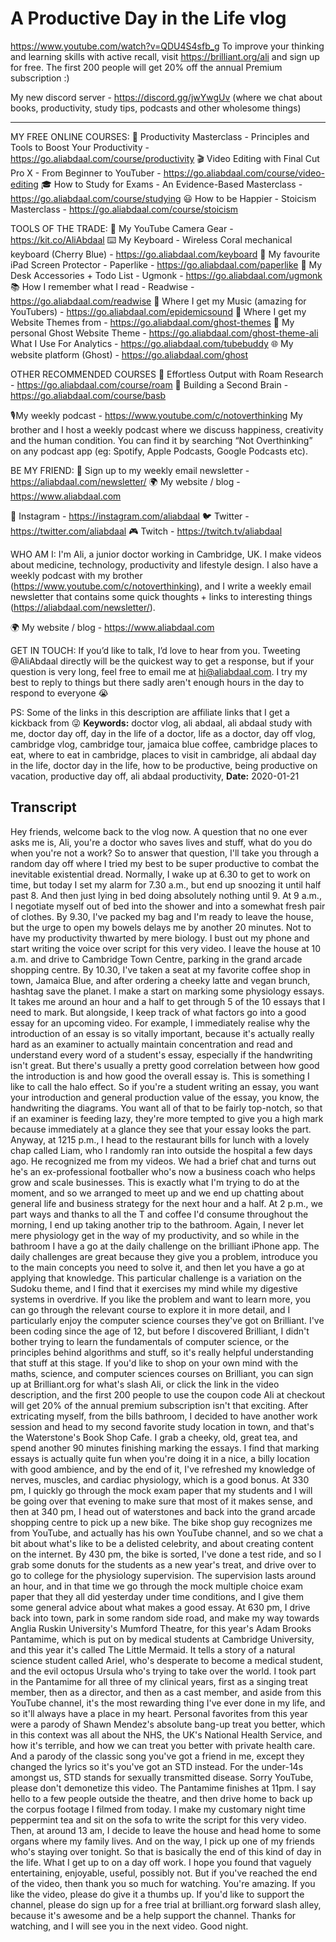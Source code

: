 # A Productive Day in the Life vlog
https://www.youtube.com/watch?v=QDU4S4sfb_g
To improve your thinking and learning skills with active recall, visit https://brilliant.org/ali and sign up for free. The first 200 people will get 20% off the annual Premium subscription :)

My new discord server - https://discord.gg/jwYwgUv (where we chat about books, productivity, study tips, podcasts and other wholesome things)

--------

MY FREE ONLINE COURSES:
🚀  Productivity Masterclass - Principles and Tools to Boost Your Productivity - https://go.aliabdaal.com/course/productivity
🎬  Video Editing with Final Cut Pro X - From Beginner to YouTuber - https://go.aliabdaal.com/course/video-editing
🎓  How to Study for Exams - An Evidence-Based Masterclass - https://go.aliabdaal.com/course/studying
😃  How to be Happier - Stoicism Masterclass - https://go.aliabdaal.com/course/stoicism

TOOLS OF THE TRADE:
🎥  My YouTube Camera Gear - https://kit.co/AliAbdaal
⌨️  My Keyboard - Wireless Coral mechanical keyboard (Cherry Blue) - https://go.aliabdaal.com/keyboard 
📝  My favourite iPad Screen Protector - Paperlike - https://go.aliabdaal.com/paperlike 
🎒 My Desk Accessories + Todo List - Ugmonk - https://go.aliabdaal.com/ugmonk
📚  How I remember what I read - Readwise - https://go.aliabdaal.com/readwise 
🎵  Where I get my Music (amazing for YouTubers) - https://go.aliabdaal.com/epidemicsound
👻 Where I get my Website Themes from - https://go.aliabdaal.com/ghost-themes
👻 My personal Ghost Website Theme - https://go.aliabdaal.com/ghost-theme-ali
What I Use For Analytics - https://go.aliabdaal.com/tubebuddy
🌐 My website platform (Ghost) - https://go.aliabdaal.com/ghost

OTHER RECOMMENDED COURSES
📔 Effortless Output with Roam Research - https://go.aliabdaal.com/course/roam
📓 Building a Second Brain - https://go.aliabdaal.com/course/basb

🎙My weekly podcast - https://www.youtube.com/c/notoverthinking
My brother and I host a weekly podcast where we discuss happiness, creativity and the human condition. You can find it by searching “Not Overthinking” on any podcast app (eg: Spotify, Apple Podcasts, Google Podcasts etc). 

BE MY FRIEND:
💌 Sign up to my weekly email newsletter - https://aliabdaal.com/newsletter/
🌍 My website / blog - https://www.aliabdaal.com 
 
📸 Instagram - https://instagram.com/aliabdaal
🐦 Twitter - https://twitter.com/aliabdaal
🎮 Twitch - https://twitch.tv/aliabdaal

WHO AM I:
I'm Ali, a junior doctor working in Cambridge, UK. I make videos about medicine, technology, productivity and lifestyle design. I also have a weekly podcast with my brother (https://www.youtube.com/c/notoverthinking), and I write a weekly email newsletter that contains some quick thoughts + links to interesting things (https://aliabdaal.com/newsletter/).

🌍 My website / blog - https://www.aliabdaal.com 

GET IN TOUCH:
If you’d like to talk, I’d love to hear from you. Tweeting @AliAbdaal directly will be the quickest way to get a response, but if your question is very long, feel free to email me at hi@aliabdaal.com. I try my best to reply to things but there sadly aren't enough hours in the day to respond to everyone 😭

PS: Some of the links in this description are affiliate links that I get a kickback from 😜
**Keywords:** doctor vlog, ali abdaal, ali abdaal study with me, doctor day off, day in the life of a doctor, life as a doctor, day off vlog, cambridge vlog, cambridge tour, jamaica blue coffee, cambridge places to eat, where to eat in cambridge, places to visit in cambridge, ali abdaal day in the life, doctor day in the life, how to be productive, being productive on vacation, productive day off, ali abdaal productivity, 
**Date:** 2020-01-21

## Transcript
 Hey friends, welcome back to the vlog now. A question that no one ever asks me is, Ali, you're a doctor who saves lives and stuff, what do you do when you're not a work? So to answer that question, I'll take you through a random day off where I tried my best to be super productive to combat the inevitable existential dread. Normally, I wake up at 6.30 to get to work on time, but today I set my alarm for 7.30 a.m., but end up snoozing it until half past 8. And then just lying in bed doing absolutely nothing until 9. At 9 a.m., I negotiate myself out of bed into the shower and into a somewhat fresh pair of clothes. By 9.30, I've packed my bag and I'm ready to leave the house, but the urge to open my bowels delays me by another 20 minutes. Not to have my productivity thwarted by mere biology. I bust out my phone and start writing the voice over script for this very video. I leave the house at 10 a.m. and drive to Cambridge Town Centre, parking in the grand arcade shopping centre. By 10.30, I've taken a seat at my favorite coffee shop in town, Jamaica Blue, and after ordering a cheeky latte and vegan brunch, hashtag save the planet. I make a start on marking some physiology essays. It takes me around an hour and a half to get through 5 of the 10 essays that I need to mark. But alongside, I keep track of what factors go into a good essay for an upcoming video. For example, I immediately realise why the introduction of an essay is so vitally important, because it's actually really hard as an examiner to actually maintain concentration and read and understand every word of a student's essay, especially if the handwriting isn't great. But there's usually a pretty good correlation between how good the introduction is and how good the overall essay is. This is something I like to call the halo effect. So if you're a student writing an essay, you want your introduction and general production value of the essay, you know, the handwriting the diagrams. You want all of that to be fairly top-notch, so that if an examiner is feeding lazy, they're more tempted to give you a high mark because immediately at a glance they see that your essay looks the part. Anyway, at 1215 p.m., I head to the restaurant bills for lunch with a lovely chap called Liam, who I randomly ran into outside the hospital a few days ago. He recognized me from my videos. We had a brief chat and turns out he's an ex-professional footballer who's now a business coach who helps grow and scale businesses. This is exactly what I'm trying to do at the moment, and so we arranged to meet up and we end up chatting about general life and business strategy for the next hour and a half. At 2 p.m., we part ways and thanks to all the T and coffee I'd consume throughout the morning, I end up taking another trip to the bathroom. Again, I never let mere physiology get in the way of my productivity, and so while in the bathroom I have a go at the daily challenge on the brilliant iPhone app. The daily challenges are great because they give you a problem, introduce you to the main concepts you need to solve it, and then let you have a go at applying that knowledge. This particular challenge is a variation on the Sudoku theme, and I find that it exercises my mind while my digestive systems in overdrive. If you like the problem and want to learn more, you can go through the relevant course to explore it in more detail, and I particularly enjoy the computer science courses they've got on Brilliant. I've been coding since the age of 12, but before I discovered Brilliant, I didn't bother trying to learn the fundamentals of computer science, or the principles behind algorithms and stuff, so it's really helpful understanding that stuff at this stage. If you'd like to shop on your own mind with the maths, science, and computer sciences courses on Brilliant, you can sign up at Brilliant.org for what's slash Ali, or click the link in the video description, and the first 200 people to use the coupon code Ali at checkout will get 20% of the annual premium subscription isn't that exciting. After extricating myself, from the bills bathroom, I decided to have another work session and head to my second favorite study location in town, and that's the Waterstone's Book Shop Cafe. I grab a cheeky, old, great tea, and spend another 90 minutes finishing marking the essays. I find that marking essays is actually quite fun when you're doing it in a nice, a billy location with good ambience, and by the end of it, I've refreshed my knowledge of nerves, muscles, and cardiac physiology, which is a good bonus. At 330 pm, I quickly go through the mock exam paper that my students and I will be going over that evening to make sure that most of it makes sense, and then at 340 pm, I head out of waterstones and back into the grand arcade shopping centre to pick up a new bike. The bike shop guy recognizes me from YouTube, and actually has his own YouTube channel, and so we chat a bit about what's like to be a delisted celebrity, and about creating content on the internet. By 430 pm, the bike is sorted, I've done a test ride, and so I grab some donuts for the students as a new year's treat, and drive over to go to college for the physiology supervision. The supervision lasts around an hour, and in that time we go through the mock multiple choice exam paper that they all did yesterday under time conditions, and I give them some general advice about what makes a good essay. At 630 pm, I drive back into town, park in some random side road, and make my way towards Anglia Ruskin University's Mumford Theatre, for this year's Adam Brooks Pantamime, which is put on by medical students at Cambridge University, and this year it's called The Little Mermaid. It tells a story of a natural science student called Ariel, who's desperate to become a medical student, and the evil octopus Ursula who's trying to take over the world. I took part in the Pantamime for all three of my clinical years, first as a singing treat member, then as a director, and then as a cast member, and aside from this YouTube channel, it's the most rewarding thing I've ever done in my life, and so it'll always have a place in my heart. Personal favorites from this year were a parody of Shawn Mendez's absolute bang-up treat you better, which in this context was all about the NHS, the UK's National Health Service, and how it's terrible, and how we can treat you better with private health care. And a parody of the classic song you've got a friend in me, except they changed the lyrics so it's you've got an STD instead. For the under-14s amongst us, STD stands for sexually transmitted disease. Sorry YouTube, please don't demonetize this video. The Pantamime finishes at 11pm. I say hello to a few people outside the theatre, and then drive home to back up the corpus footage I filmed from today. I make my customary night time peppermint tea and sit on the sofa to write the script for this very video. Then, at around 13 am, I decide to leave the house and head home to some organs where my family lives. And on the way, I pick up one of my friends who's staying over tonight. So that is basically the end of this kind of day in the life. What I get up to on a day off work. I hope you found that vaguely entertaining, enjoyable, useful, possibly not. But if you've reached the end of the video, then thank you so much for watching. You're amazing. If you like the video, please do give it a thumbs up. If you'd like to support the channel, please do sign up for a free trial at brilliant.org forward slash alley, because it's awesome and be a help support the channel. Thanks for watching, and I will see you in the next video. Good night.
